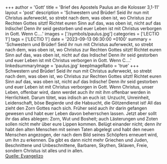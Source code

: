 +++
author = 'Gott'
title = 'Brief des Apostels Paulus an die Kolosser 3,1-11'
layout = 'post'
description = 'Schwestern und Brüder! Seid ihr nun mit Christus auferweckt, so strebt nach dem, was oben ist, wo Christus zur Rechten Gottes sitzt! Richtet euren Sinn auf das, was oben ist, nicht auf das Irdische! Denn ihr seid gestorben und euer Leben ist mit Christus verborgen in Gott. Wenn C....'
images = ['/symbols/paulus.jpg']
categories = ['LECTIO 1']
tags = ['LECTIO 1']
date = '2023-09-13 06:30:00 +0100'
summary = 'Schwestern und Brüder! Seid ihr nun mit Christus auferweckt, so strebt nach dem, was oben ist, wo Christus zur Rechten Gottes sitzt! Richtet euren Sinn auf das, was oben ist, nicht auf das Irdische! Denn ihr seid gestorben und euer Leben ist mit Christus verborgen in Gott. Wenn C....'
linkedsummaryImage = 'paulus.jpg'
keepImageRatio = 'true'
+++
Schwestern und Brüder! Seid ihr nun mit Christus auferweckt, so strebt nach dem, was oben ist, wo Christus zur Rechten Gottes sitzt!
Richtet euren Sinn auf das, was oben ist, nicht auf das Irdische!
Denn ihr seid gestorben und euer Leben ist mit Christus verborgen in Gott.
Wenn Christus, unser Leben, offenbar wird, dann werdet auch ihr mit ihm offenbar werden in Herrlichkeit.<!--more-->
Darum tötet, was irdisch an euch ist: Unzucht, Unreinheit, Leidenschaft, böse Begierde und die Habsucht, die Götzendienst ist!
All das zieht den Zorn Gottes nach sich.
Früher seid auch ihr darin gefangen gewesen und habt euer Leben davon beherrschen lassen.
Jetzt aber sollt ihr das alles ablegen: Zorn, Wut und Bosheit; auch Lästerungen und Zoten sollen nicht mehr über eure Lippen kommen.
Belügt einander nicht; denn ihr habt den alten Menschen mit seinen Taten abgelegt
und habt den neuen Menschen angezogen, der nach dem Bild seines Schöpfers erneuert wird, um ihn zu erkennen.
Da gibt es dann nicht mehr Griechen und Juden, Beschnittene und Unbeschnittene, Barbaren, Skythen, Sklaven, Freie, sondern Christus ist alles und in allen.<br> [Quelle: Evangelizo](https://evangeliumtagfuertag.org/DE/gospel)